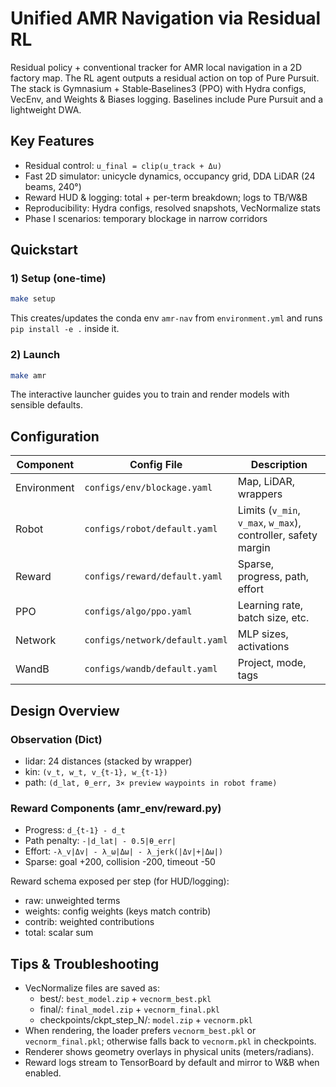 # Unified AMR Navigation via Residual RL

Residual policy + conventional tracker for AMR local navigation in a 2D factory map. The RL agent outputs a residual action on top of Pure Pursuit. The stack is Gymnasium + Stable‑Baselines3 (PPO) with Hydra configs, VecEnv, and Weights & Biases logging. Baselines include Pure Pursuit and a lightweight DWA.

## Key Features
- Residual control: `u_final = clip(u_track + Δu)`
- Fast 2D simulator: unicycle dynamics, occupancy grid, DDA LiDAR (24 beams, 240°)
- Reward HUD & logging: total + per-term breakdown; logs to TB/W&B
- Reproducibility: Hydra configs, resolved snapshots, VecNormalize stats
- Phase I scenarios: temporary blockage in narrow corridors

## Quickstart

### 1) Setup (one-time)
```bash
make setup
```
This creates/updates the conda env `amr-nav` from `environment.yml` and runs `pip install -e .` inside it.

### 2) Launch
```bash
make amr
```
The interactive launcher guides you to train and render models with sensible defaults.

## Configuration

| Component | Config File | Description |
|-----------|-------------|-------------|
| Environment | `configs/env/blockage.yaml` | Map, LiDAR, wrappers |
| Robot | `configs/robot/default.yaml` | Limits (`v_min`, `v_max`, `w_max`), controller, safety margin |
| Reward | `configs/reward/default.yaml` | Sparse, progress, path, effort |
| PPO | `configs/algo/ppo.yaml` | Learning rate, batch size, etc. |
| Network | `configs/network/default.yaml` | MLP sizes, activations |
| WandB | `configs/wandb/default.yaml` | Project, mode, tags |

## Design Overview

### Observation (Dict)
- lidar: 24 distances (stacked by wrapper)
- kin: `(v_t, w_t, v_{t-1}, w_{t-1})`
- path: `(d_lat, θ_err, 3× preview waypoints in robot frame)`

### Reward Components (amr_env/reward.py)
- Progress: `d_{t-1} - d_t`
- Path penalty: `-|d_lat| - 0.5|θ_err|`
- Effort: `-λ_v|Δv| - λ_ω|Δω| - λ_jerk(|Δv|+|Δω|)`
- Sparse: goal +200, collision -200, timeout -50

Reward schema exposed per step (for HUD/logging):
- raw: unweighted terms
- weights: config weights (keys match contrib)
- contrib: weighted contributions
- total: scalar sum

## Tips & Troubleshooting
- VecNormalize files are saved as:
  - best/: `best_model.zip` + `vecnorm_best.pkl`
  - final/: `final_model.zip` + `vecnorm_final.pkl`
  - checkpoints/ckpt_step_N/: `model.zip` + `vecnorm.pkl`
- When rendering, the loader prefers `vecnorm_best.pkl` or `vecnorm_final.pkl`; otherwise falls back to `vecnorm.pkl` in checkpoints.
- Renderer shows geometry overlays in physical units (meters/radians).
- Reward logs stream to TensorBoard by default and mirror to W&B when enabled.
